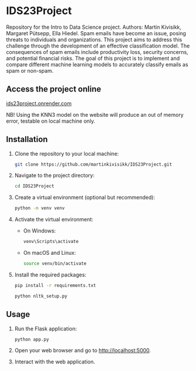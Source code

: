 # IDS23Project
Repository for the Intro to Data Science project. Authors: Martin Kivisikk, Margaret Pütsepp, Ella Hiedel. Spam emails have become an issue, posing threats to individuals and organizations. This project aims to address this challenge through the development of an effective classification model. The consequences of spam emails include productivity loss, security concerns, and potential financial risks. The goal of this project is to implement and compare different machine learning models to accurately classify emails as spam or non-spam.


## Access the project online

[ids23project.onrender.com](https://ids23project.onrender.com/)

NB! Using the KNN3 model on the website will produce an out of memory error, testable on local machine only.

## Installation

1. Clone the repository to your local machine:

    ```bash
    git clone https://github.com/martinkivisikk/IDS23Project.git
    ```

2. Navigate to the project directory:

    ```bash
    cd IDS23Project
    ```

3. Create a virtual environment (optional but recommended):

    ```bash
    python -m venv venv
    ```

4. Activate the virtual environment:

    - On Windows:

        ```bash
        venv\Scripts\activate
        ```

    - On macOS and Linux:

        ```bash
        source venv/bin/activate
        ```

5. Install the required packages:

    ```bash
    pip install -r requirements.txt
    ```
    ```bash
    python nltk_setup.py
    ```

## Usage

1. Run the Flask application:

    ```bash
    python app.py
    ```

2. Open your web browser and go to [http://localhost:5000](http://localhost:5000).

3. Interact with the web application.
